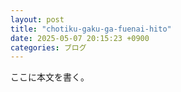 ```yaml
---
layout: post
title: "chotiku-gaku-ga-fuenai-hito"
date: 2025-05-07 20:15:23 +0900
categories: ブログ
---
```


ここに本文を書く。
